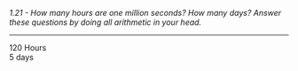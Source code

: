 *1.21 - How many hours are one million seconds? How many days? Answer these questions by doing all arithmetic in your head.*  
***
120 Hours  
5 days
